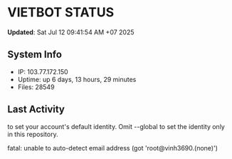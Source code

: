 # VIETBOT STATUS
**Updated**: Sat Jul 12 09:41:54 AM +07 2025

## System Info
- IP: 103.77.172.150
- Uptime: up 6 days, 13 hours, 29 minutes
- Files: 28549

## Last Activity

to set your account's default identity.
Omit --global to set the identity only in this repository.

fatal: unable to auto-detect email address (got 'root@vinh3690.(none)')
